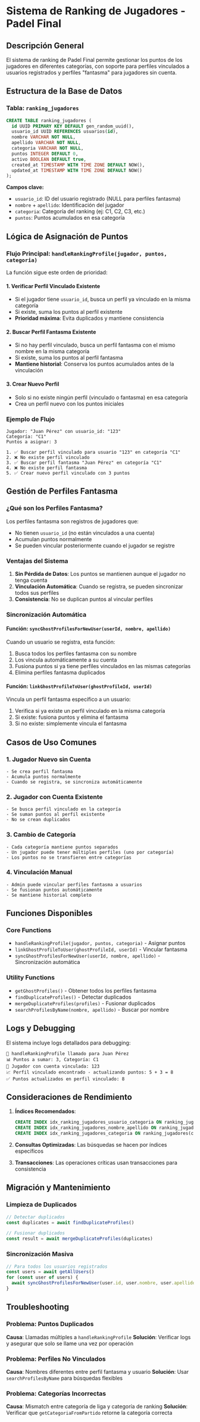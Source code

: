 # Sistema de Ranking de Jugadores - Padel Final

## Descripción General

El sistema de ranking de Padel Final permite gestionar los puntos de los jugadores en diferentes categorías, con soporte para perfiles vinculados a usuarios registrados y perfiles "fantasma" para jugadores sin cuenta.

## Estructura de la Base de Datos

### Tabla: `ranking_jugadores`

```sql
CREATE TABLE ranking_jugadores (
  id UUID PRIMARY KEY DEFAULT gen_random_uuid(),
  usuario_id UUID REFERENCES usuarios(id),
  nombre VARCHAR NOT NULL,
  apellido VARCHAR NOT NULL,
  categoria VARCHAR NOT NULL,
  puntos INTEGER DEFAULT 0,
  activo BOOLEAN DEFAULT true,
  created_at TIMESTAMP WITH TIME ZONE DEFAULT NOW(),
  updated_at TIMESTAMP WITH TIME ZONE DEFAULT NOW()
);
```

**Campos clave:**
- `usuario_id`: ID del usuario registrado (NULL para perfiles fantasma)
- `nombre` + `apellido`: Identificación del jugador
- `categoria`: Categoría del ranking (ej: C1, C2, C3, etc.)
- `puntos`: Puntos acumulados en esa categoría

## Lógica de Asignación de Puntos

### Flujo Principal: `handleRankingProfile(jugador, puntos, categoria)`

La función sigue este orden de prioridad:

#### 1. **Verificar Perfil Vinculado Existente**
- Si el jugador tiene `usuario_id`, busca un perfil ya vinculado en la misma categoría
- Si existe, suma los puntos al perfil existente
- **Prioridad máxima**: Evita duplicados y mantiene consistencia

#### 2. **Buscar Perfil Fantasma Existente**
- Si no hay perfil vinculado, busca un perfil fantasma con el mismo nombre en la misma categoría
- Si existe, suma los puntos al perfil fantasma
- **Mantiene historial**: Conserva los puntos acumulados antes de la vinculación

#### 3. **Crear Nuevo Perfil**
- Solo si no existe ningún perfil (vinculado o fantasma) en esa categoría
- Crea un perfil nuevo con los puntos iniciales

### Ejemplo de Flujo

```
Jugador: "Juan Pérez" con usuario_id: "123"
Categoría: "C1"
Puntos a asignar: 3

1. ✅ Buscar perfil vinculado para usuario "123" en categoría "C1"
2. ❌ No existe perfil vinculado
3. ✅ Buscar perfil fantasma "Juan Pérez" en categoría "C1"
4. ❌ No existe perfil fantasma
5. ✅ Crear nuevo perfil vinculado con 3 puntos
```

## Gestión de Perfiles Fantasma

### ¿Qué son los Perfiles Fantasma?

Los perfiles fantasma son registros de jugadores que:
- No tienen `usuario_id` (no están vinculados a una cuenta)
- Acumulan puntos normalmente
- Se pueden vincular posteriormente cuando el jugador se registre

### Ventajas del Sistema

1. **Sin Pérdida de Datos**: Los puntos se mantienen aunque el jugador no tenga cuenta
2. **Vinculación Automática**: Cuando se registra, se pueden sincronizar todos sus perfiles
3. **Consistencia**: No se duplican puntos al vincular perfiles

### Sincronización Automática

#### Función: `syncGhostProfilesForNewUser(userId, nombre, apellido)`

Cuando un usuario se registra, esta función:

1. Busca todos los perfiles fantasma con su nombre
2. Los vincula automáticamente a su cuenta
3. Fusiona puntos si ya tiene perfiles vinculados en las mismas categorías
4. Elimina perfiles fantasma duplicados

#### Función: `linkGhostProfileToUser(ghostProfileId, userId)`

Vincula un perfil fantasma específico a un usuario:

1. Verifica si ya existe un perfil vinculado en la misma categoría
2. Si existe: fusiona puntos y elimina el fantasma
3. Si no existe: simplemente vincula el fantasma

## Casos de Uso Comunes

### 1. **Jugador Nuevo sin Cuenta**
```
- Se crea perfil fantasma
- Acumula puntos normalmente
- Cuando se registra, se sincroniza automáticamente
```

### 2. **Jugador con Cuenta Existente**
```
- Se busca perfil vinculado en la categoría
- Se suman puntos al perfil existente
- No se crean duplicados
```

### 3. **Cambio de Categoría**
```
- Cada categoría mantiene puntos separados
- Un jugador puede tener múltiples perfiles (uno por categoría)
- Los puntos no se transfieren entre categorías
```

### 4. **Vinculación Manual**
```
- Admin puede vincular perfiles fantasma a usuarios
- Se fusionan puntos automáticamente
- Se mantiene historial completo
```

## Funciones Disponibles

### Core Functions
- `handleRankingProfile(jugador, puntos, categoria)` - Asignar puntos
- `linkGhostProfileToUser(ghostProfileId, userId)` - Vincular fantasma
- `syncGhostProfilesForNewUser(userId, nombre, apellido)` - Sincronización automática

### Utility Functions
- `getGhostProfiles()` - Obtener todos los perfiles fantasma
- `findDuplicateProfiles()` - Detectar duplicados
- `mergeDuplicateProfiles(profiles)` - Fusionar duplicados
- `searchProfilesByName(nombre, apellido)` - Buscar por nombre

## Logs y Debugging

El sistema incluye logs detallados para debugging:

```
🔄 handleRankingProfile llamado para Juan Pérez
📊 Puntos a sumar: 3, Categoría: C1
👤 Jugador con cuenta vinculada: 123
📈 Perfil vinculado encontrado - actualizando puntos: 5 + 3 = 8
✅ Puntos actualizados en perfil vinculado: 8
```

## Consideraciones de Rendimiento

1. **Índices Recomendados**:
   ```sql
   CREATE INDEX idx_ranking_jugadores_usuario_categoria ON ranking_jugadores(usuario_id, categoria);
   CREATE INDEX idx_ranking_jugadores_nombre_apellido ON ranking_jugadores(nombre, apellido);
   CREATE INDEX idx_ranking_jugadores_categoria ON ranking_jugadores(categoria);
   ```

2. **Consultas Optimizadas**: Las búsquedas se hacen por índices específicos
3. **Transacciones**: Las operaciones críticas usan transacciones para consistencia

## Migración y Mantenimiento

### Limpieza de Duplicados
```javascript
// Detectar duplicados
const duplicates = await findDuplicateProfiles()

// Fusionar duplicados
const result = await mergeDuplicateProfiles(duplicates)
```

### Sincronización Masiva
```javascript
// Para todos los usuarios registrados
const users = await getAllUsers()
for (const user of users) {
  await syncGhostProfilesForNewUser(user.id, user.nombre, user.apellido)
}
```

## Troubleshooting

### Problema: Puntos Duplicados
**Causa**: Llamadas múltiples a `handleRankingProfile`
**Solución**: Verificar logs y asegurar que solo se llame una vez por operación

### Problema: Perfiles No Vinculados
**Causa**: Nombres diferentes entre perfil fantasma y usuario
**Solución**: Usar `searchProfilesByName` para búsquedas flexibles

### Problema: Categorías Incorrectas
**Causa**: Mismatch entre categoría de liga y categoría de ranking
**Solución**: Verificar que `getCategoriaFromPartido` retorne la categoría correcta
